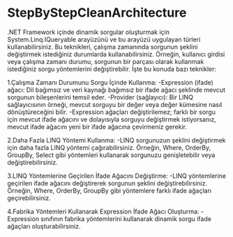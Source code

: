 # StepByStepCleanArchitecture

.NET Framework içinde dinamik sorgular oluşturmak için System.Linq.IQueryable<T> arayüzünü ve bu arayüzü uygulayan türleri kullanabilirsiniz. Bu teknikleri, çalışma zamanında sorgunun şeklini değiştirmek istediğiniz durumlarda kullanabilirsiniz. Örneğin, kullanıcı girdisi veya çalışma zamanı durumu, sorgunun bir parçası olarak kullanmak istediğiniz sorgu yöntemlerini değiştirebilir. İşte bu konuda bazı teknikler:

1.Çalışma Zamanı Durumunu Sorgu İçinde Kullanma:
  -Expression (ifade) ağacı: Dil bağımsız ve veri kaynağı bağımsız bir ifade ağacı şeklinde mevcut sorgunun bileşenlerini temsil eder.
  -Provider (sağlayıcı): Bir LINQ sağlayıcısının örneği, mevcut sorguyu bir değer veya değer kümesine nasıl dönüştüreceğini bilir.
  -Expression ağaçları değiştirilemez; farklı bir sorgu için mevcut ifade ağacını ve dolayısıyla sorguyu değiştirmek istiyorsanız, mevcut ifade ağacını yeni bir ifade ağacına çevirmeniz gerekir.

2.Daha Fazla LINQ Yöntemi Kullanma:
  -LINQ sorgunuzun şeklini değiştirmek için daha fazla LINQ yöntemi çağırabilirsiniz. Örneğin, Where, OrderBy, GroupBy, Select gibi yöntemleri kullanarak sorgunuzu genişletebilir veya değiştirebilirsiniz.

3.LINQ Yöntemlerine Geçirilen İfade Ağacını Değiştirme:
  -LINQ yöntemlerine geçirilen ifade ağacını değiştirerek sorgunun şeklini değiştirebilirsiniz. Örneğin, Where, OrderBy, GroupBy gibi yöntemlere farklı ifade ağaçları geçirebilirsiniz.

4.Fabrika Yöntemleri Kullanarak Expression<TDelegate> İfade Ağacı Oluşturma:
  -Expression sınıfının fabrika yöntemlerini kullanarak dinamik sorgu ifade ağaçları oluşturabilirsiniz.
